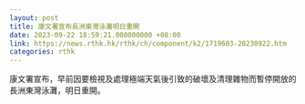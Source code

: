 ```yaml
---
layout: post
title: 康文署宣布長洲東灣泳灘明日重開
date: 2023-09-22 18:59:21.000000000 +08:00
link: https://news.rthk.hk/rthk/ch/component/k2/1719603-20230922.htm
categories: rthk
---
```


康文署宣布，早前因要檢視及處理極端天氣後引致的破壞及清理雜物而暫停開放的長洲東灣泳灘，明日重開。
